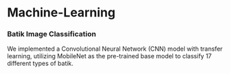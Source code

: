 # Machine-Learning
### Batik Image Classification
We implemented a Convolutional Neural Network (CNN) model with transfer learning, utilizing MobileNet as the pre-trained base model to classify 17 different types of batik.

